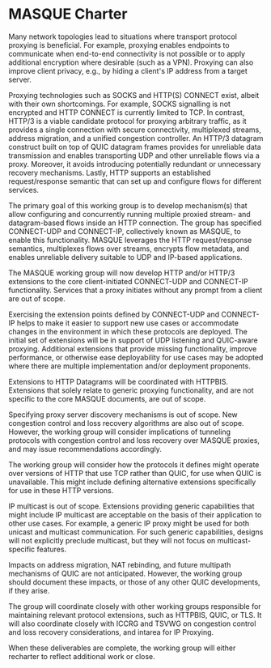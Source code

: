 # MASQUE Charter

Many network topologies lead to situations where transport protocol proxying is beneficial. For example, proxying
enables endpoints to communicate when end-to-end connectivity is not possible or to apply additional encryption where
desirable (such as a VPN). Proxying can also improve client privacy, e.g., by hiding a client's IP address from a
target server.

Proxying technologies such as SOCKS and HTTP(S) CONNECT exist, albeit with their own shortcomings. For example, SOCKS
signalling is not encrypted and HTTP CONNECT is currently limited to TCP. In contrast, HTTP/3 is a viable candidate
protocol for proxying arbitrary traffic, as it provides a single connection with secure connectivity, multiplexed
streams, address migration, and a unified congestion controller. An HTTP/3 datagram construct built on top of QUIC
datagram frames provides for unreliable data transmission and enables transporting UDP and other unreliable flows via a
proxy. Moreover, it avoids introducing potentially redundant or unnecessary recovery mechanisms. Lastly, HTTP supports
an established request/response semantic that can set up and configure flows for different services.

The primary goal of this working group is to develop mechanism(s) that allow configuring and concurrently running
multiple proxied stream- and datagram-based flows inside an HTTP connection. The group has specified CONNECT-UDP and
CONNECT-IP, collectively known as MASQUE, to enable this functionality. MASQUE leverages the HTTP request/response
semantics, multiplexes flows over streams, encrypts flow metadata, and enables unreliable delivery suitable to UDP and
IP-based applications.

The MASQUE working group will now develop HTTP and/or HTTP/3 extensions to the core client-initiated CONNECT-UDP and
CONNECT-IP functionality. Services that a proxy initiates without any prompt from a client are out of scope.

Exercising the extension points defined by CONNECT-UDP and CONNECT-IP helps to make it easier to support new use cases
or accommodate changes in the environment in which these protocols are deployed. The initial set of extensions will be
in support of UDP listening and QUIC-aware proxying. Additional extensions that provide missing functionality, improve
performance, or otherwise ease deployability for use cases may be adopted where there are multiple implementation
and/or deployment proponents. 

Extensions to HTTP Datagrams will be coordinated with HTTPBIS. Extensions that solely relate to generic proxying
functionality, and are not specific to the core MASQUE documents, are out of scope. 

Specifying proxy server discovery mechanisms is out of scope. New congestion control and loss recovery algorithms are
also out of scope. However, the working group will consider implications of tunneling protocols with congestion control
and loss recovery over MASQUE proxies, and may issue recommendations accordingly. 

The working group will consider how the protocols it defines might operate over versions of HTTP that use TCP rather
than QUIC, for use when QUIC is unavailable. This might include defining alternative extensions specifically for use in
these HTTP versions.

IP multicast is out of scope. Extensions providing generic capabilities that might include IP multicast are acceptable
on the basis of their application to other use cases. For example, a generic IP proxy might be used for both unicast
and multicast communication. For such generic capabilities, designs will not explicitly preclude multicast, but they
will not focus on multicast-specific features.

Impacts on address migration, NAT rebinding, and future multipath mechanisms of QUIC are not anticipated. However, the
working group should document these impacts, or those of any other QUIC developments, if they arise.

The group will coordinate closely with other working groups responsible for maintaining relevant protocol extensions,
such as HTTPBIS, QUIC, or TLS. It will also coordinate closely with ICCRG and TSVWG on congestion control and loss
recovery considerations, and intarea for IP Proxying.

When these deliverables are complete, the working group will either recharter to reflect additional work or close.